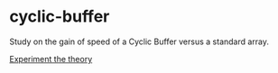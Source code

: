 # cyclic-buffer
Study on the gain of speed of a Cyclic Buffer versus a standard array.

[Experiment the theory](https://tolokoban.github.io/cyclic-buffer)


